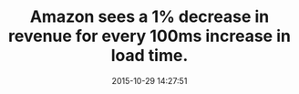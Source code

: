 ---
layout: post
title:  "Amazon sees a 1% decrease in revenue for every 100ms increase in load time."
img:
 image: "amazon-logo.png"
 alt: "Amazon Logo"
storySource: "http://radar.oreilly.com/2008/08/radar-theme-web-ops.html"
date:   2015-10-29 14:27:51
categories:
tags:
 - revenue
 - "2008"
permalink: "/{{ page.date | date: '%Y/%m/%d' }}/{{ page.fileSlug }}/"
---